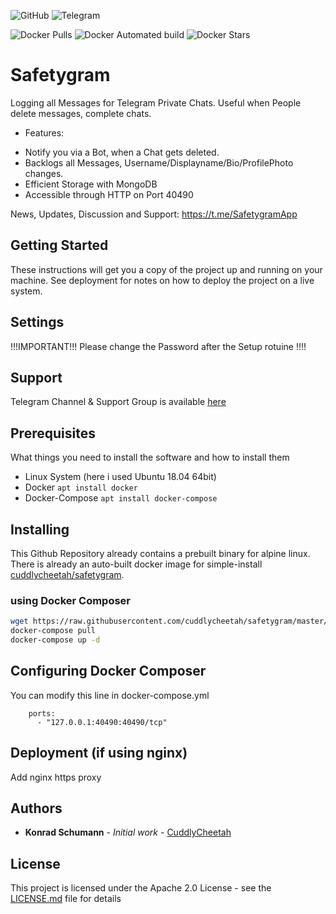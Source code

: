![GitHub](https://img.shields.io/github/license/cuddlycheetah/safetygram)
![Telegram](https://img.shields.io/badge/telegram-%40SafetygramApp-blue)

![Docker Pulls](https://img.shields.io/docker/pulls/cuddlycheetah/safetygram?style=for-the-badge)
![Docker Automated build](https://img.shields.io/badge/DOCKER%20BUILD-AUTOMATED-blue?style=for-the-badge)
![Docker Stars](https://img.shields.io/docker/stars/cuddlycheetah/safetygram?style=for-the-badge)

# Safetygram
Logging all Messages for Telegram Private Chats. Useful when People delete messages, complete chats.

* Features:
- Notify you via a Bot, when a Chat gets deleted.
- Backlogs all Messages, Username/Displayname/Bio/ProfilePhoto changes.
- Efficient Storage with MongoDB
- Accessible through HTTP on Port 40490

News, Updates, Discussion and Support: https://t.me/SafetygramApp

## Getting Started
These instructions will get you a copy of the project up and running on your machine. See deployment for notes on how to deploy the project on a live system.

## Settings
!!!IMPORTANT!!! Please change the Password after the Setup rotuine !!!!

## Support
Telegram Channel & Support Group is available [here](https://t.me/SafetygramApp)

## Prerequisites
What things you need to install the software and how to install them

- Linux System (here i used Ubuntu 18.04 64bit)
- Docker `apt install docker`
- Docker-Compose `apt install docker-compose`

## Installing

This Github Repository already contains a prebuilt binary for alpine linux.
There is already an auto-built docker image for simple-install [cuddlycheetah/safetygram](https://hub.docker.com/r/cuddlycheetah/safetygram).

### using Docker Composer

```bash
wget https://raw.githubusercontent.com/cuddlycheetah/safetygram/master/docker-compose.yml -O docker-compose.yml
docker-compose pull
docker-compose up -d
```

## Configuring Docker Composer
You can modify this line in docker-compose.yml
```
    ports:
      - "127.0.0.1:40490:40490/tcp"
```

## Deployment (if using nginx)

Add nginx https proxy

## Authors

* **Konrad Schumann** - *Initial work* - [CuddlyCheetah](https://github.com/cuddlycheetah)

## License

This project is licensed under the Apache 2.0 License - see the [LICENSE.md](LICENSE.md) file for details
